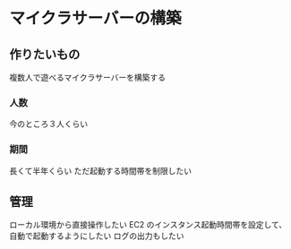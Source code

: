 # マイクラサーバーの構築

## 作りたいもの

複数人で遊べるマイクラサーバーを構築する

### 人数

今のところ３人くらい

### 期間

長くて半年くらい
ただ起動する時間帯を制限したい

## 管理

ローカル環境から直接操作したい
EC2 のインスタンス起動時間帯を設定して、自動で起動するようにしたい
ログの出力もしたい
